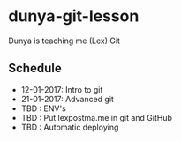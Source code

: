 # dunya-git-lesson
Dunya is teaching me (Lex) Git

## Schedule

- 12-01-2017: Intro to git
- 21-01-2017: Advanced git
- TBD       : ENV's
- TBD       : Put lexpostma.me in git and GitHub
- TBD       : Automatic deploying
